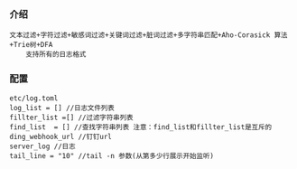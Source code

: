 ### 介绍
	文本过滤+字符过滤+敏感词过滤+关键词过滤+脏词过滤+多字符串匹配+Aho-Corasick 算法+Trie树+DFA 
        支持所有的日志格式
### 配置
	etc/log.toml
	log_list = [] //日志文件列表
	fillter_list =[] //过滤字符串列表
	find_list  = [] //查找字符串列表 注意：find_list和fillter_list是互斥的
	ding_webhook_url //钉钉url
	server_log //日志
	tail_line = "10" //tail -n 参数(从第多少行展示开始监听)
